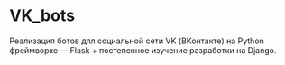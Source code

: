 # VK_bots

Реализация ботов дял социальной сети VK (ВКонтакте) на Python фреймворке — Flask + постепенное изучение разработки на Django.  
